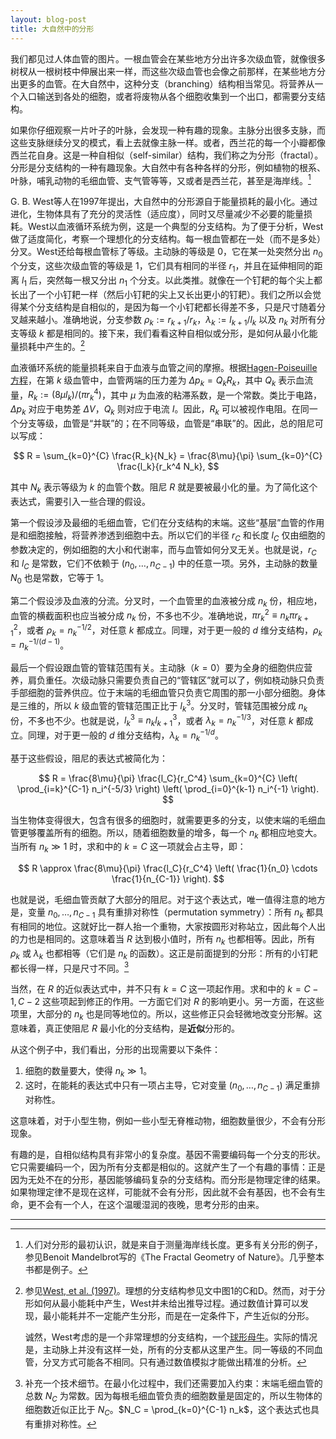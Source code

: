 ```yaml
---
layout: blog-post
title: 大自然中的分形
---
```


我们都见过人体血管的图片。一根血管会在某些地方分出许多次级血管，就像很多树杈从一根树枝中伸展出来一样，而这些次级血管也会像之前那样，在某些地方分出更多的血管。在大自然中，这种分支（branching）结构相当常见。将营养从一个入口输送到各处的细胞，或者将废物从各个细胞收集到一个出口，都需要分支结构。

如果你仔细观察一片叶子的叶脉，会发现一种有趣的现象。主脉分出很多支脉，而这些支脉继续分叉的模式，看上去就像主脉一样。或者，西兰花的每一个小瓣都像西兰花自身。这是一种自相似（self-similar）结构，我们称之为分形（fractal）。分形是分支结构的一种有趣现象。大自然中有各种各样的分形，例如植物的根系、叶脉，哺乳动物的毛细血管、支气管等等，又或者是西兰花，甚至是海岸线。[^fractal]

  [^fractal]: 人们对分形的最初认识，就是来自于测量海岸线长度。更多有关分形的例子，参见Benoit Mandelbrot写的《The Fractal Geometry of Nature》。几乎整本书都是例子。

G. B. West等人在1997年提出，大自然中的分形源自于能量损耗的最小化。通过进化，生物体具有了充分的灵活性（适应度），同时又尽量减少不必要的能量损耗。West以血液循环系统为例，这是一个典型的分支结构。为了便于分析，West做了适度简化，考察一个理想化的分支结构。每一根血管都在一处（而不是多处）分叉。West还给每根血管标了等级。主动脉的等级是 $0$，它在某一处突然分出 $n_0$ 个分支，这些次级血管的等级是 $1$，它们具有相同的半径 $r_1$，并且在延伸相同的距离 $l_1$ 后，突然每一根又分出 $n_1$ 个分支。以此类推。就像在一个钉耙的每个尖上都长出了一个小钉耙一样（然后小钉耙的尖上又长出更小的钉耙）。我们之所以会觉得某个分支结构是自相似的，是因为每一个小钉耙都长得差不多，只是尺寸随着分叉越来越小。准确地说，分支参数 $\rho_k := r_{k+1} / r_k$，$\lambda_k := l_{k+1} / l_k$ 以及 $n_k$ 对所有分支等级 $k$ 都是相同的。接下来，我们看看这种自相似或分形，是如何从最小化能量损耗中产生的。[^west]

  [^west]: 参见[West, et al. (1997)](https://www.science.org/doi/10.1126/science.276.5309.122)。理想的分支结构参见文中图1的C和D。然而，对于分形如何从最小能耗中产生，West并未给出推导过程。通过数值计算可以发现，最小能耗并不一定能产生分形，而是在一定条件下，产生近似的分形。

    诚然，West考虑的是一个非常理想的分支结构，一个[球形母牛](https://en.wikipedia.org/wiki/Spherical_cow)。实际的情况是，主动脉上并没有这样一处，所有的分支都从这里产生。同一等级的不同血管，分叉方式可能各不相同。只有通过数值模拟才能做出精准的分析。

血液循环系统的能量损耗来自于血液与血管之间的摩擦。根据[Hagen-Poiseuille方程](https://en.wikipedia.org/wiki/Hagen%E2%80%93Poiseuille_equation#Equation)，在第 $k$ 级血管中，血管两端的压力差为 $\Delta p_k = Q_k R_k$，其中 $Q_k$ 表示血流量，$R_k := (8 \mu l_k)/(\pi r_k^4)$，其中 $\mu$ 为血液的粘滞系数，是一个常数。类比于电路，$\Delta p_k$ 对应于电势差 $\Delta V$，$Q_k$ 则对应于电流 $I$。因此，$R_k$ 可以被视作电阻。在同一个分支等级，血管是“并联”的；在不同等级，血管是“串联”的。因此，总的阻尼可以写成：

$$ R = \sum_{k=0}^{C} \frac{R_k}{N_k} = \frac{8\mu}{\pi} \sum_{k=0}^{C} \frac{l_k}{r_k^4 N_k}, $$

其中 $N_k$ 表示等级为 $k$ 的血管个数。阻尼 $R$ 就是要被最小化的量。为了简化这个表达式，需要引入一些合理的假设。

第一个假设涉及最细的毛细血管，它们在分支结构的末端。这些“基层”血管的作用是和细胞接触，将营养渗透到细胞中去。所以它们的半径 $r_C$ 和长度 $l_C$ 仅由细胞的参数决定的，例如细胞的大小和代谢率，而与血管如何分叉无关。也就是说，$r_C$ 和 $l_C$ 是常数，它们不依赖于 $(n_0, \ldots, n_{C-1})$ 中的任意一项。另外，主动脉的数量 $N_0$ 也是常数，它等于 $1$。

第二个假设涉及血液的分流。分叉时，一个血管里的血液被分成 $n_k$ 份，相应地，血管的横截面积也应当被分成 $n_k$ 份，不多也不少。准确地说，$\pi r_k^2 \equiv n_{k} \pi r_{k+1}^2$，或者 $\rho_k = n_k^{-1/2}$，对任意 $k$ 都成立。同理，对于更一般的 $d$ 维分支结构，$\rho_k = n_k^{-1/(d-1)}$。

最后一个假设跟血管的管辖范围有关。主动脉（$k=0$）要为全身的细胞供应营养，肩负重任。次级动脉只需要负责自己的“管辖区”就可以了，例如桡动脉只负责手部细胞的营养供应。位于末端的毛细血管只负责它周围的那一小部分细胞。身体是三维的，所以 $k$ 级血管的管辖范围正比于 $l_k^3$。分叉时，管辖范围被分成 $n_k$ 份，不多也不少。也就是说，$l_k^3 \equiv n_k l_{k+1}^3$，或者 $\lambda_k = n_k^{-1/3}$，对任意 $k$ 都成立。同理，对于更一般的 $d$ 维分支结构，$\lambda_k = n_k^{-1/d}$。

基于这些假设，阻尼的表达式被简化为：

$$ R = \frac{8\mu}{\pi} \frac{l_C}{r_C^4} \sum_{k=0}^{C} \left( \prod_{i=k}^{C-1} n_i^{-5/3} \right) \left( \prod_{i=0}^{k-1} n_i^{-1} \right). $$

当生物体变得很大，包含有很多的细胞时，就需要更多的分支，以使末端的毛细血管更够覆盖所有的细胞。所以，随着细胞数量的增多，每一个 $n_k$ 都相应地变大。当所有 $n_k \gg 1$ 时，求和中的 $k=C$ 这一项就会占主导，即：

$$ R \approx \frac{8\mu}{\pi} \frac{l_C}{r_C^4} \left( \frac{1}{n_0} \cdots \frac{1}{n_{C-1}} \right). $$

也就是说，毛细血管贡献了大部分的阻尼。对于这个表达式，唯一值得注意的地方是，变量 $n_0, \ldots, n_{C-1}$ 具有重排对称性（permutation symmetry）：所有 $n_k$ 都具有相同的地位。这就好比一群人抬一个重物，大家按圆形对称站立，因此每个人出的力也是相同的。这意味着当 $R$ 达到极小值时，所有 $n_k$ 也都相等。因此，所有 $\rho_k$ 或 $\lambda_k$ 也都相等（它们是 $n_k$ 的函数）。这正是前面提到的分形：所有的小钉耙都长得一样，只是尺寸不同。[^constraint]

  [^constraint]: 补充一个技术细节。在最小化过程中，我们还需要加入约束：末端毛细血管的总数 $N_C$ 为常数。因为每根毛细血管负责的细胞数量是固定的，所以生物体的细胞数近似正比于 $N_C$。$N_C = \prod_{k=0}^{C-1} n_k$，这个表达式也具有重排对称性。

当然，在 $R$ 的近似表达式中，并不只有 $k=C$ 这一项起作用。求和中的 $k=C-1, C-2$ 这些项起到修正的作用。一方面它们对 $R$ 的影响更小。另一方面，在这些项里，大部分的 $n_k$ 也是同等地位的。所以，这些修正只会轻微地改变分形解。这意味着，真正使阻尼 $R$ 最小化的分支结构，是**近似**分形的。

从这个例子中，我们看出，分形的出现需要以下条件：

1. 细胞的数量要大，使得 $n_k \gg 1$。
2. 这时，在能耗的表达式中只有一项占主导，它对变量 $(n_0, \ldots, n_{C-1})$ 满足重排对称性。

这意味着，对于小型生物，例如一些小型无脊椎动物，细胞数量很少，不会有分形现象。

有趣的是，自相似结构具有非常小的复杂度。基因不需要编码每一个分支的形状。它只需要编码一个，因为所有分支都是相似的。这就产生了一个有趣的事情：正是因为无处不在的分形，基因能够编码复杂的分支结构。而分形是物理定律的结果。如果物理定律不是现在这样，可能就不会有分形，因此就不会有基因，也不会有生命，更不会有一个人，在这个温暖湿润的夜晚，思考分形的由来。

---
